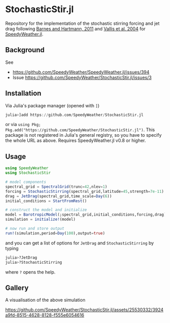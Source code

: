# StochasticStir.jl

Repository for the implementation of the stochastic stirring forcing and jet drag following
[Barnes and Hartmann, 2011](https://journals.ametsoc.org/view/journals/atsc/68/12/jas-d-11-039.1.xml?tab_body=fulltext-display#bib14)
and [Vallis et al. 2004](https://journals.ametsoc.org/view/journals/atsc/61/3/1520-0469_2004_061_0264_amasdm_2.0.co_2.xml)
for [SpeedyWeather.jl](https://github.com/SpeedyWeather/SpeedyWeather.jl).

## Background

See 
- https://github.com/SpeedyWeather/SpeedyWeather.jl/issues/394
- Issue https://github.com/SpeedyWeather/StochasticStir.jl/issues/3

## Installation

Via Julia's package manager (opened with `]`)

```julia
julia>]add https://github.com/SpeedyWeather/StochasticStir.jl
```
or via `using Pkg; Pkg.add("https://github.com/SpeedyWeather/StochasticStir.jl")`.
This package is not registered in Julia's general registry, so you have to specify
the whole URL as above. Requires SpeedyWeather.jl v0.8 or higher.

## Usage

```julia
using SpeedyWeather
using StochasticStir

# model components
spectral_grid = SpectralGrid(trunc=42,nlev=1)   
forcing = StochasticStirring(spectral_grid,latitude=45,strength=7e-11)
drag = JetDrag(spectral_grid,time_scale=Day(6))
initial_conditions = StartFromRest()

# construct the model and initialize
model = BarotropicModel(;spectral_grid,initial_conditions,forcing,drag)
simulation = initialize!(model)

# now run and store output
run!(simulation,period=Day(100),output=true)
```

and you can get a list of options for `JetDrag` and `StochasticStirring` by typing
```julia
julia>?JetDrag
julia>?StochasticStirring
```
where `?` opens the help.

## Gallery

A visualisation of the above simulation 

https://github.com/SpeedyWeather/StochasticStir.jl/assets/25530332/3924a9fd-8515-4628-8128-f555e6054616
